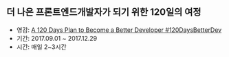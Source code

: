 ## 더 나은 프론트엔드개발자가 되기 위한 120일의 여정
* 영감: [A 120 Days Plan to Become a Better Developer #120DaysBetterDev](https://hackernoon.com/a-120-days-plan-to-become-a-better-developer-120daysbetterdev-4c3bbbdf31ee)
* 기간: 2017.09.01 ~ 2017.12.29
* 시간: 매일 2~3시간
